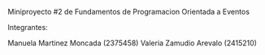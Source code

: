 Miniproyecto #2 de Fundamentos de Programacion Orientada a Eventos

Integrantes:

Manuela Martinez Moncada (2375458)
Valeria Zamudio Arevalo (2415210)

